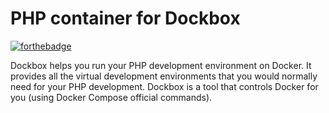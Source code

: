 # PHP container for Dockbox

[![forthebadge](http://forthebadge.com/images/badges/built-by-developers.svg)](http://www.mobilesnapp.com)

Dockbox helps you run your PHP development environment on Docker. It provides all the virtual development environments that you would normally need for your PHP development. Dockbox is a tool that controls Docker for you (using Docker Compose official commands).

